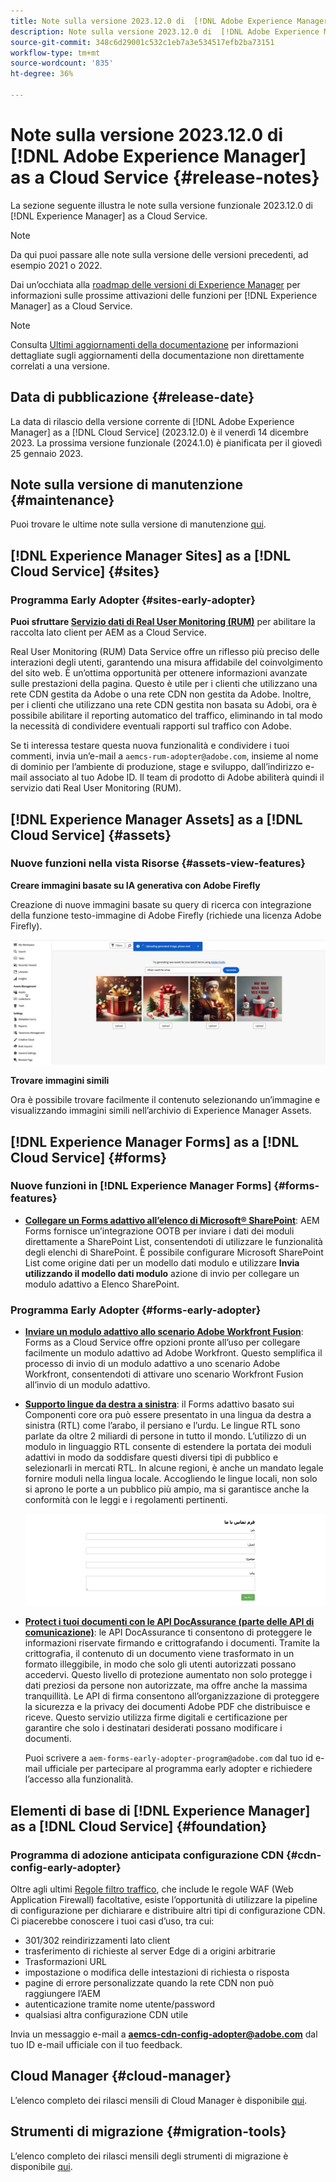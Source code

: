 ```yaml
---
title: Note sulla versione 2023.12.0 di  [!DNL Adobe Experience Manager]  as a Cloud Service.
description: Note sulla versione 2023.12.0 di  [!DNL Adobe Experience Manager]  as a Cloud Service.
source-git-commit: 348c6d29001c532c1eb7a3e534517efb2ba73151
workflow-type: tm+mt
source-wordcount: '835'
ht-degree: 36%

---
```



# Note sulla versione 2023.12.0 di [!DNL Adobe Experience Manager] as a Cloud Service {#release-notes}

La sezione seguente illustra le note sulla versione funzionale 2023.12.0 di [!DNL Experience Manager] as a Cloud Service.

>[!NOTE]
>
>Da qui puoi passare alle note sulla versione delle versioni precedenti, ad esempio 2021 o 2022.
>
>Dai un’occhiata alla [roadmap delle versioni di Experience Manager](https://experienceleague.adobe.com/docs/experience-manager-release-information/aem-release-updates/update-releases-roadmap.html?lang=it) per informazioni sulle prossime attivazioni delle funzioni per [!DNL Experience Manager] as a Cloud Service.

>[!NOTE]
>
>Consulta [Ultimi aggiornamenti della documentazione](https://experienceleague.adobe.com/docs/experience-manager-release-information/aem-release-updates/doc-updates/documentation-updates.html?lang=it) per informazioni dettagliate sugli aggiornamenti della documentazione non direttamente correlati a una versione.

## Data di pubblicazione {#release-date}

La data di rilascio della versione corrente di [!DNL Adobe Experience Manager] as a [!DNL Cloud Service] (2023.12.0) è il venerdì 14 dicembre 2023. La prossima versione funzionale (2024.1.0) è pianificata per il giovedì 25 gennaio 2023.

## Note sulla versione di manutenzione {#maintenance}

Puoi trovare le ultime note sulla versione di manutenzione [qui](/help/release-notes/maintenance/latest.md).

<!-- 

## Release Video {#release-video}

Have a look at the December 2023 Release Overview video for a summary of the features added in the 2023.12.0 release:

>[!VIDEO](https://video.tv.adobe.com/v/3425864?quality=12)

-->

## [!DNL Experience Manager Sites] as a [!DNL Cloud Service] {#sites}

### Programma Early Adopter {#sites-early-adopter}

**Puoi sfruttare [Servizio dati di Real User Monitoring (RUM)](/help/implementing/cloud-manager/content-requests.md#real-user-monitoring-for-aem-as-a-cloud-service)** per abilitare la raccolta lato client per AEM as a Cloud Service.

Real User Monitoring (RUM) Data Service offre un riflesso più preciso delle interazioni degli utenti, garantendo una misura affidabile del coinvolgimento del sito web. È un’ottima opportunità per ottenere informazioni avanzate sulle prestazioni della pagina. Questo è utile per i clienti che utilizzano una rete CDN gestita da Adobe o una rete CDN non gestita da Adobe. Inoltre, per i clienti che utilizzano una rete CDN gestita non basata su Adobi, ora è possibile abilitare il reporting automatico del traffico, eliminando in tal modo la necessità di condividere eventuali rapporti sul traffico con Adobe.

Se ti interessa testare questa nuova funzionalità e condividere i tuoi commenti, invia un’e-mail a `aemcs-rum-adopter@adobe.com`, insieme al nome di dominio per l’ambiente di produzione, stage e sviluppo, dall’indirizzo e-mail associato al tuo Adobe ID. Il team di prodotto di Adobe abiliterà quindi il servizio dati Real User Monitoring (RUM).


## [!DNL Experience Manager Assets] as a [!DNL Cloud Service] {#assets}

### Nuove funzioni nella vista Risorse {#assets-view-features}

**Creare immagini basate su IA generativa con Adobe Firefly**

Creazione di nuove immagini basate su query di ricerca con integrazione della funzione testo-immagine di Adobe Firefly (richiede una licenza Adobe Firefly).

![Integrazione Firefly per Assets](/help/assets/assets/assets-firefly-integration.png)

**Trovare immagini simili**

Ora è possibile trovare facilmente il contenuto selezionando un’immagine e visualizzando immagini simili nell’archivio di Experience Manager Assets.

<!--

* **Smart tags blocklist**: Experience Manager Assets now enables you to define a list of blocked tags. These tags are automatically removed from the auto-generated smart tags when you upload assets to the repository. This capability performs tags governance and saves a lot of time as you can add a tag to the block list and AEM Assets automatically excludes it from the list of tags for any of the assets that are added to the repository.

  ![storage usage insights](/help/assets/assets/block-tags.png)


**Video Preview**: AEM Assets now generates preview renditions of all supported video formats by default, without the need to configure a processing profile.

-->

## [!DNL Experience Manager Forms] as a [!DNL Cloud Service] {#forms}

### Nuove funzioni in [!DNL Experience Manager Forms] {#forms-features}

* **[Collegare un Forms adattivo all’elenco di Microsoft® SharePoint](/help/forms/configure-submit-actions-core-components.md#submit-to-sharepoint)**: AEM Forms fornisce un’integrazione OOTB per inviare i dati dei moduli direttamente a SharePoint List, consentendoti di utilizzare le funzionalità degli elenchi di SharePoint. È possibile configurare Microsoft SharePoint List come origine dati per un modello dati modulo e utilizzare **Invia utilizzando il modello dati modulo** azione di invio per collegare un modulo adattivo a Elenco SharePoint.

<!-- 

* **Configure a shard for Adobe Sign for AEM Forms**: Adobe distributes Acrobat Sign API around the globe in many deployment units called "shards." Each shard serves a customer's account, such as NA1, NA2, NA3, EU1, JP1, AU1, IN1, and others. The shard names correspond to geographic locations. You can now use more than one shard while using Adobe Sign integration with AEM Forms. 

-->

### Programma Early Adopter {#forms-early-adopter}

* **[Inviare un modulo adattivo allo scenario Adobe Workfront Fusion](/help/forms/submit-adaptive-form-to-workfront-fusion.md)**: Forms as a Cloud Service offre opzioni pronte all’uso per collegare facilmente un modulo adattivo ad Adobe Workfront. Questo semplifica il processo di invio di un modulo adattivo a uno scenario Adobe Workfront, consentendoti di attivare uno scenario Workfront Fusion all’invio di un modulo adattivo.

* **[Supporto lingue da destra a sinistra](/help/forms/supporting-new-language-localization-core-components.md)**: il Forms adattivo basato sui Componenti core ora può essere presentato in una lingua da destra a sinistra (RTL) come l’arabo, il persiano e l’urdu. Le lingue RTL sono parlate da oltre 2 miliardi di persone in tutto il mondo. L’utilizzo di un modulo in linguaggio RTL consente di estendere la portata dei moduli adattivi in modo da soddisfare questi diversi tipi di pubblico e selezionarli in mercati RTL. In alcune regioni, è anche un mandato legale fornire moduli nella lingua locale. Accogliendo le lingue locali, non solo si aprono le porte a un pubblico più ampio, ma si garantisce anche la conformità con le leggi e i regolamenti pertinenti.

  ![Supporto lingue da destra a sinistra](/help/forms/assets/right-to-left-language-support.png)

* **[Protect i tuoi documenti con le API DocAssurance (parte delle API di comunicazione)](/help/forms/aem-forms-cloud-service-communications-introduction.md#document-assurance-doc-assurance)**: le API DocAssurance ti consentono di proteggere le informazioni riservate firmando e crittografando i documenti. Tramite la crittografia, il contenuto di un documento viene trasformato in un formato illeggibile, in modo che solo gli utenti autorizzati possano accedervi. Questo livello di protezione aumentato non solo protegge i dati preziosi da persone non autorizzate, ma offre anche la massima tranquillità. Le API di firma consentono all’organizzazione di proteggere la sicurezza e la privacy dei documenti Adobe PDF che distribuisce e riceve. Questo servizio utilizza firme digitali e certificazione per garantire che solo i destinatari desiderati possano modificare i documenti.

  Puoi scrivere a `aem-forms-early-adopter-program@adobe.com` dal tuo id e-mail ufficiale per partecipare al programma early adopter e richiedere l’accesso alla funzionalità.

## Elementi di base di [!DNL Experience Manager] as a [!DNL Cloud Service] {#foundation}

### Programma di adozione anticipata configurazione CDN {#cdn-config-early-adopter}

Oltre agli ultimi [Regole filtro traffico](/help/security/traffic-filter-rules-including-waf.md), che include le regole WAF (Web Application Firewall) facoltative, esiste l’opportunità di utilizzare la pipeline di configurazione per dichiarare e distribuire altri tipi di configurazione CDN. Ci piacerebbe conoscere i tuoi casi d’uso, tra cui:
* 301/302 reindirizzamenti lato client
* trasferimento di richieste al server Edge di a origini arbitrarie
* Trasformazioni URL
* impostazione o modifica delle intestazioni di richiesta o risposta
* pagine di errore personalizzate quando la rete CDN non può raggiungere l’AEM
* autenticazione tramite nome utente/password
* qualsiasi altra configurazione CDN utile

Invia un messaggio e-mail a **aemcs-cdn-config-adopter@adobe.com** dal tuo ID e-mail ufficiale con il tuo feedback.

## Cloud Manager {#cloud-manager}

L’elenco completo dei rilasci mensili di Cloud Manager è disponibile [qui](/help/implementing/cloud-manager/release-notes/current.md).

## Strumenti di migrazione {#migration-tools}

L’elenco completo dei rilasci mensili degli strumenti di migrazione è disponibile [qui](/help/journey-migration/release-notes/release-notes-migration-tools-current.md).
